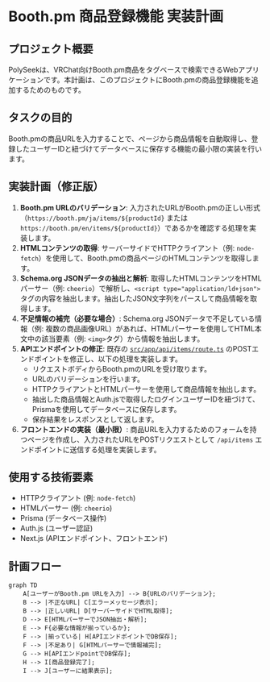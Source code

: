# Booth.pm 商品登録機能 実装計画

## プロジェクト概要
PolySeekは、VRChat向けBooth.pm商品をタグベースで検索できるWebアプリケーションです。本計画は、このプロジェクトにBooth.pmの商品登録機能を追加するためのものです。

## タスクの目的
Booth.pmの商品URLを入力することで、ページから商品情報を自動取得し、登録したユーザーIDと紐づけてデータベースに保存する機能の最小限の実装を行います。

## 実装計画（修正版）

1.  **Booth.pm URLのバリデーション**: 入力されたURLがBooth.pmの正しい形式（`https://booth.pm/ja/items/${productId}` または `https://booth.pm/en/items/${productId}`）であるかを確認する処理を実装します。
2.  **HTMLコンテンツの取得**: サーバーサイドでHTTPクライアント（例: `node-fetch`）を使用して、Booth.pmの商品ページのHTMLコンテンツを取得します。
3.  **Schema.org JSONデータの抽出と解析**: 取得したHTMLコンテンツをHTMLパーサー（例: `cheerio`）で解析し、`<script type="application/ld+json">`タグの内容を抽出します。抽出したJSON文字列をパースして商品情報を取得します。
4.  **不足情報の補完（必要な場合）**: Schema.org JSONデータで不足している情報（例: 複数の商品画像URL）があれば、HTMLパーサーを使用してHTML本文中の該当要素（例: `<img>`タグ）から情報を抽出します。
5.  **APIエンドポイントの修正**: 既存の [`src/app/api/items/route.ts`](src/app/api/items/route.ts) のPOSTエンドポイントを修正し、以下の処理を実装します。
    *   リクエストボディからBooth.pmのURLを受け取ります。
    *   URLのバリデーションを行います。
    *   HTTPクライアントとHTMLパーサーを使用して商品情報を抽出します。
    *   抽出した商品情報とAuth.jsで取得したログインユーザーIDを紐づけて、Prismaを使用してデータベースに保存します。
    *   保存結果をレスポンスとして返します。
6.  **フロントエンドの実装（最小限）**: 商品URLを入力するためのフォームを持つページを作成し、入力されたURLをPOSTリクエストとして `/api/items` エンドポイントに送信する処理を実装します。

## 使用する技術要素
*   HTTPクライアント (例: `node-fetch`)
*   HTMLパーサー (例: `cheerio`)
*   Prisma (データベース操作)
*   Auth.js (ユーザー認証)
*   Next.js (APIエンドポイント、フロントエンド)

## 計画フロー

```mermaid
graph TD
    A[ユーザーがBooth.pm URLを入力] --> B{URLのバリデーション};
    B --> |不正なURL| C[エラーメッセージ表示];
    B --> |正しいURL| D[サーバーサイドでHTML取得];
    D --> E[HTMLパーサーでJSON抽出・解析];
    E --> F{必要な情報が揃っているか};
    F --> |揃っている| H[APIエンドポイントでDB保存];
    F --> |不足あり| G[HTMLパーサーで情報補完];
    G --> H[APIエンドpointでDB保存];
    H --> I[商品登録完了];
    I --> J[ユーザーに結果表示];